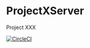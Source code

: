 # ProjectXServer
Project XXX

[![CircleCI](https://circleci.com/gh/abbysoft-team/ProjectXServer.svg?style=svg)](https://app.circleci.com/pipelines/github/abbysoft-team/ProjectXServer)
